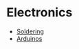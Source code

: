 <!-- TITLE: Electronics -->
<!-- SUBTITLE: A quick summary of Electronics -->

# Electronics

* [Soldering](/electronics/soldering)
* [Arduinos](/electronics/arduinos)